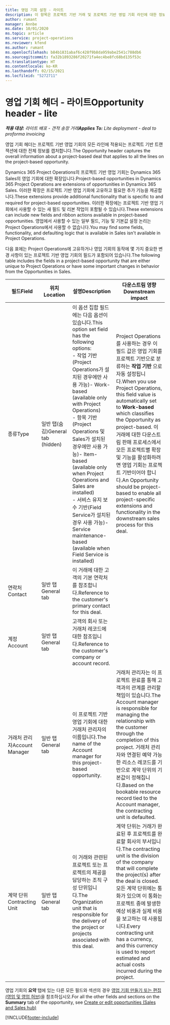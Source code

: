 ```yaml
---
title: 영업 기회 설정 - 라이트
description: 이 항목은 프로젝트 기반 거래 및 프로젝트 기반 영업 기회 라인에 대한 정보를 제공합니다.
author: rumant
manager: Annbe
ms.date: 10/01/2020
ms.topic: article
ms.service: project-operations
ms.reviewer: kfend
ms.author: rumant
ms.openlocfilehash: b84b1831abaf6c428f9b8da959abe2541c788db6
ms.sourcegitcommit: fa32b1893286f20271fa4ec4be8fc68bd135f53c
ms.translationtype: HT
ms.contentlocale: ko-KR
ms.lasthandoff: 02/15/2021
ms.locfileid: "5272711"
---
```

# <a name="opportunity-header---lite"></a><span data-ttu-id="bb3bd-103">영업 기회 헤더 - 라이트</span><span class="sxs-lookup"><span data-stu-id="bb3bd-103">Opportunity header - lite</span></span>

<span data-ttu-id="bb3bd-104">_**적용 대상:** 라이트 배포 - 견적 송장 거래_</span><span class="sxs-lookup"><span data-stu-id="bb3bd-104">_**Applies To:** Lite deployment - deal to proforma invoicing_</span></span>

<span data-ttu-id="bb3bd-105">영업 기회 헤더는 프로젝트 기반 영업 기회의 모든 라인에 적용되는 프로젝트 기반 트랜잭션에 대한 전체 정보를 캡처합니다.</span><span class="sxs-lookup"><span data-stu-id="bb3bd-105">The Opportunity header captures the overall information about a project-based deal that applies to all the lines on the project-based opportunity.</span></span>

<span data-ttu-id="bb3bd-106">Dynamics 365 Project Operations의 프로젝트 기반 영업 기회는 Dynamics 365 Sales의 영업 기회에 대한 확장입니다.</span><span class="sxs-lookup"><span data-stu-id="bb3bd-106">Project-based opportunities in Dynamics 365 Project Operations are extensions of opportunities in Dynamics 365 Sales.</span></span> <span data-ttu-id="bb3bd-107">이러한 확장은 프로젝트 기반 영업 기회에 고유하고 필요한 추가 기능을 제공합니다.</span><span class="sxs-lookup"><span data-stu-id="bb3bd-107">These extensions provide additional functionality that is specific to and required for project-based opportunities.</span></span> <span data-ttu-id="bb3bd-108">이러한 확장에는 프로젝트 기반 영업 기회에서 사용할 수 있는 새 필드 및 리본 작업이 포함될 수 있습니다.</span><span class="sxs-lookup"><span data-stu-id="bb3bd-108">These extensions can include new fields and ribbon actions available in project-based opportunities.</span></span> <span data-ttu-id="bb3bd-109">영업에서 사용할 수 있는 일부 필드, 기능 및 기본값 설정 논리는 Project Operations에서 사용할 수 없습니다.</span><span class="sxs-lookup"><span data-stu-id="bb3bd-109">You may find some fields, functionality, and defaulting logic that is available in Sales isn't available in Project Operations.</span></span>

<span data-ttu-id="bb3bd-110">다음 표에는 Project Operations에 고유하거나 영업 기회의 동작에 몇 가지 중요한 변경 사항이 있는 프로젝트 기반 영업 기회의 필드가 포함되어 있습니다.</span><span class="sxs-lookup"><span data-stu-id="bb3bd-110">The following table includes the fields in a project-based opportunity that are either unique to Project Operations or have some important changes in behavior from the Opportunities in Sales.</span></span>

| <span data-ttu-id="bb3bd-111">**필드**</span><span class="sxs-lookup"><span data-stu-id="bb3bd-111">**Field**</span></span> | <span data-ttu-id="bb3bd-112">**위치**</span><span class="sxs-lookup"><span data-stu-id="bb3bd-112">**Location**</span></span> | <span data-ttu-id="bb3bd-113">**설명**</span><span class="sxs-lookup"><span data-stu-id="bb3bd-113">**Description**</span></span> | <span data-ttu-id="bb3bd-114">**다운스트림 영향**</span><span class="sxs-lookup"><span data-stu-id="bb3bd-114">**Downstream impact**</span></span> |
| --- | --- | --- | --- |
| <span data-ttu-id="bb3bd-115">종류</span><span class="sxs-lookup"><span data-stu-id="bb3bd-115">Type</span></span> | <span data-ttu-id="bb3bd-116">일반 탭(숨김)</span><span class="sxs-lookup"><span data-stu-id="bb3bd-116">General tab (hidden)</span></span> | <span data-ttu-id="bb3bd-117">이 옵션 집합 필드에는 다음 옵션이 있습니다.</span><span class="sxs-lookup"><span data-stu-id="bb3bd-117">This option set field has the following options:</span></span></br><span data-ttu-id="bb3bd-118">- 작업 기반(Project Operations가 설치된 경우에만 사용 가능)</span><span class="sxs-lookup"><span data-stu-id="bb3bd-118">- Work-based (available only with Project Operations)</span></span></br><span data-ttu-id="bb3bd-119">- 항목 기반(Project Operations 및 Sales가 설치된 경우에만 사용 가능)</span><span class="sxs-lookup"><span data-stu-id="bb3bd-119">- Item-based (available only when Project Operations and Sales are installed)</span></span></br><span data-ttu-id="bb3bd-120">- 서비스 유지 보수 기반(Field Service가 설치된 경우 사용 가능)</span><span class="sxs-lookup"><span data-stu-id="bb3bd-120">- Service maintenance-based (available when Field Service is installed)</span></span> | <span data-ttu-id="bb3bd-121">Project Operations를 사용하는 경우 이 필드 값은 영업 기회를 프로젝트 기반으로 분류하는 **작업 기반** 으로 자동 설정됩니다.</span><span class="sxs-lookup"><span data-stu-id="bb3bd-121">When you use Project Operations, this field value is automatically set to **Work-based** which classifies the Opportunity as project-based.</span></span> <span data-ttu-id="bb3bd-122">이 거래에 대한 다운스트림 판매 프로세스에서 모든 프로젝트별 확장 및 기능을 활성화하려면 영업 기회는 프로젝트 기반이어야 합니다.</span><span class="sxs-lookup"><span data-stu-id="bb3bd-122">An Opportunity should be project-based to enable all project-specific extensions and functionality in the downstream sales process for this deal.</span></span> |
| <span data-ttu-id="bb3bd-123">연락처</span><span class="sxs-lookup"><span data-stu-id="bb3bd-123">Contact</span></span> | <span data-ttu-id="bb3bd-124">일반 탭</span><span class="sxs-lookup"><span data-stu-id="bb3bd-124">General tab</span></span> | <span data-ttu-id="bb3bd-125">이 거래에 대한 고객의 기본 연락처를 참조합니다.</span><span class="sxs-lookup"><span data-stu-id="bb3bd-125">Reference to the customer's primary contact for this deal.</span></span> | |
| <span data-ttu-id="bb3bd-126">계정</span><span class="sxs-lookup"><span data-stu-id="bb3bd-126">Account</span></span> | <span data-ttu-id="bb3bd-127">일반 탭</span><span class="sxs-lookup"><span data-stu-id="bb3bd-127">General tab</span></span> | <span data-ttu-id="bb3bd-128">고객의 회사 또는 거래처 레코드에 대한 참조입니다.</span><span class="sxs-lookup"><span data-stu-id="bb3bd-128">Reference to the customer's company or account record.</span></span> | |
| <span data-ttu-id="bb3bd-129">거래처 관리자</span><span class="sxs-lookup"><span data-stu-id="bb3bd-129">Account Manager</span></span> | <span data-ttu-id="bb3bd-130">일반 탭</span><span class="sxs-lookup"><span data-stu-id="bb3bd-130">General tab</span></span> | <span data-ttu-id="bb3bd-131">이 프로젝트 기반 영업 기회에 대한 거래처 관리자의 이름입니다.</span><span class="sxs-lookup"><span data-stu-id="bb3bd-131">The name of the Account manager for this project-based opportunity.</span></span> | <span data-ttu-id="bb3bd-132">거래처 관리자는 이 프로젝트 완료를 통해 고객과의 관계를 관리할 책임이 있습니다.</span><span class="sxs-lookup"><span data-stu-id="bb3bd-132">The Account manager is responsible for managing the relationship with the customer through the completion of this project.</span></span> <span data-ttu-id="bb3bd-133">거래처 관리자와 연결된 예약 가능한 리소스 레코드를 기반으로 계약 단위의 기본값이 정해집니다.</span><span class="sxs-lookup"><span data-stu-id="bb3bd-133">Based on the bookable resource record tied to the Account manager, the contracting unit is defaulted.</span></span> |
| <span data-ttu-id="bb3bd-134">계약 단위</span><span class="sxs-lookup"><span data-stu-id="bb3bd-134">Contracting Unit</span></span> | <span data-ttu-id="bb3bd-135">일반 탭</span><span class="sxs-lookup"><span data-stu-id="bb3bd-135">General tab</span></span> | <span data-ttu-id="bb3bd-136">이 거래와 관련된 프로젝트 또는 프로젝트의 제공을 담당하는 조직 구성 단위입니다.</span><span class="sxs-lookup"><span data-stu-id="bb3bd-136">The Organization unit that is responsible for the delivery of the project or projects associated with this deal.</span></span> | <span data-ttu-id="bb3bd-137">계약 단위는 거래가 완료된 후 프로젝트를 완료할 회사의 부서입니다.</span><span class="sxs-lookup"><span data-stu-id="bb3bd-137">The contracting unit is the division of the company that will complete the project(s) after the deal is closed.</span></span> <span data-ttu-id="bb3bd-138">모든 계약 단위에는 통화가 있으며 이 통화는 프로젝트 중에 발생한 예상 비용과 실제 비용을 보고하는 데 사용됩니다.</span><span class="sxs-lookup"><span data-stu-id="bb3bd-138">Every contracting unit has a currency, and this currency is used to report estimated and actual costs incurred during the project.</span></span> |

<span data-ttu-id="bb3bd-139">영업 기회의 **요약** 탭에 있는 다른 모든 필드와 섹션의 경우 [영업 기회 만들기 또는 편집(영업 및 영업 허브)](https://docs.microsoft.com/dynamics365/sales-enterprise/create-edit-opportunity-sales)을 참조하십시오.</span><span class="sxs-lookup"><span data-stu-id="bb3bd-139">For all the other fields and sections on the **Summary** tab of the opportunity, see [Create or edit opportunities (Sales and Sales hub)](https://docs.microsoft.com/dynamics365/sales-enterprise/create-edit-opportunity-sales)</span></span>


[!INCLUDE[footer-include](../../includes/footer-banner.md)]